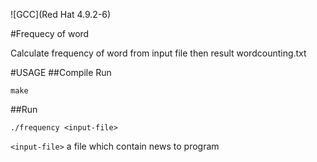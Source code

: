 ![GCC](Red Hat 4.9.2-6)

#Frequecy of word

Calculate frequency of word from input file then result wordcounting.txt

#USAGE
##Compile
Run
```
make
```
##Run
```
./frequency <input-file>
```
`<input-file>` a file which contain news to program


